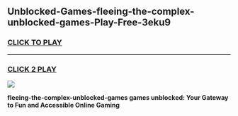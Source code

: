 
## Unblocked-Games-fleeing-the-complex-unblocked-games-Play-Free-3eku9
<h3>
<a href="https://premium76.site?title=fleeing-the-complex-unblocked-games&ref=18A">CLICK TO PLAY</a></h3>
<hr>

<h3>
<a href="https://premium76.site?title=fleeing-the-complex-unblocked-games&ref=18A">CLICK 2 PLAY</a>
  
</h3>

<a href="https://premium76.site?title=fleeing-the-complex-unblocked-games&ref=18A"><img src="https://clearcache.store/games.png"></a>


**fleeing-the-complex-unblocked-games games unblocked: Your Gateway to Fun and Accessible Online Gaming**
